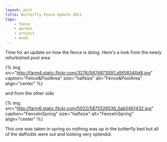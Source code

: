 ```yaml
---
layout: post
title: Butterfly Fence Update 2011
tags:
    - fence
    - garden
    - project
    - wood
---
```


Time for an update on how the fence is doing. Here's a look from the newly refurbished pool area

{% img src="http://farm4.static.flickr.com/3276/5874973597_d5f08340d8.jpg" caption="Fence&amp;PoolArea" size="halfsize" alt="Fence&amp;PoolArea" align="center" %}

and from the other side

{% img src="http://farm6.static.flickr.com/5022/5875526536_5ab5461432.jpg" caption="FenceInSpring" size="halfsize" alt="FenceInSpring" align="center" %}

This one was taken in spring so nothing was up in the butterfly bed but all of the daffodils were out and looking very splendid.